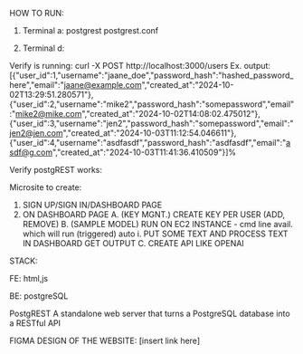 HOW TO RUN:
1. Terminal a: postgrest postgrest.conf

4. Terminal d:

Verify is running: curl -X POST http://localhost:3000/users
  Ex. output: [{"user_id":1,"username":"jaane_doe","password_hash":"hashed_password_here","email":"jaane@example.com","created_at":"2024-10-02T13:29:51.280571"}, 
 {"user_id":2,"username":"mike2","password_hash":"somepassword","email":"mike2@mike.com","created_at":"2024-10-02T14:08:02.475012"}, 
 {"user_id":3,"username":"jen2","password_hash":"somepassword","email":"jen2@jen.com","created_at":"2024-10-03T11:12:54.046611"}, 
 {"user_id":4,"username":"asdfasdf","password_hash":"asdfasdf","email":"asdf@g.com","created_at":"2024-10-03T11:41:36.410509"}]%    

 Verify postgREST works:
 


Microsite to create:

1. SIGN UP/SIGN IN/DASHBOARD PAGE 
2. ON DASHBOARD PAGE
A.  (KEY MGNT.) CREATE KEY PER USER (ADD, REMOVE)
B.  (SAMPLE MODEL) RUN ON EC2 INSTANCE - cmd line avail. which will run (triggered) auto
i.  PUT SOME TEXT AND PROCESS TEXT IN DASHBOARD GET OUTPUT
C.  CREATE API LIKE OPENAI

STACK:

FE:
html,js

BE: 
postgreSQL

PostgREST
A standalone web server that turns a PostgreSQL database into a RESTful API

FIGMA DESIGN OF THE WEBSITE:
[insert link here]
